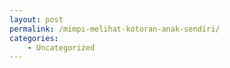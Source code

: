 ```yaml
---
layout: post
permalink: /mimpi-melihat-kotoran-anak-sendiri/
categories:
    - Uncategorized
---
```


